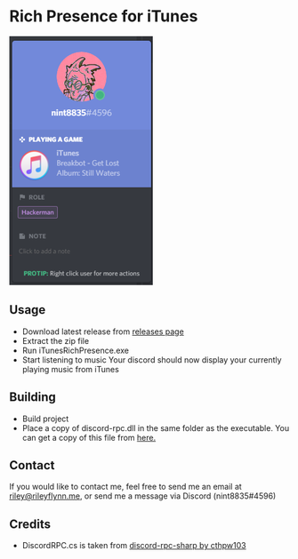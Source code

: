 # Rich Presence for iTunes

![Example](example.png)

## Usage
* Download latest release from [releases page](https://github.com/nint8835/iTunesRichPresence/releases)
* Extract the zip file
* Run iTunesRichPresence.exe
* Start listening to music
Your discord should now display your currently playing music from iTunes

## Building
* Build project
* Place a copy of discord-rpc.dll in the same folder as the executable. You can get a copy of this file from [here.](https://github.com/discordapp/discord-rpc/releases)


## Contact
If you would like to contact me, feel free to send me an email at riley@rileyflynn.me, or send me a message via Discord (nint8835#4596)


## Credits
* DiscordRPC.cs is taken from [discord-rpc-sharp by cthpw103](https://github.com/cthpw103/discord-rpc-sharp)